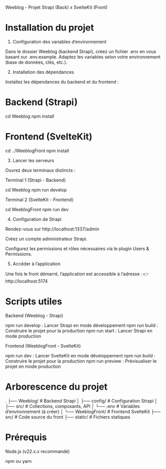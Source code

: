 Weeblog - Projet Strapi (Back) x SvelteKit (Front)

# Installation du projet
1. Configuration des variables d’environnement

Dans le dossier Weeblog (backend Strapi), créez un fichier .env en vous basant sur .env.example.
Adaptez les variables selon votre environnement (base de données, clés, etc.).

2. Installation des dépendances

Installez les dépendances du backend et du frontend :

# Backend (Strapi)
cd Weeblog
npm install

# Frontend (SvelteKit)
cd ../WeeblogFront
npm install

3. Lancer les serveurs

Ouvrez deux terminaux distincts :

Terminal 1 (Strapi - Backend)

cd Weeblog
npm run develop


Terminal 2 (SvelteKit - Frontend)

cd WeeblogFront
npm run dev

4. Configuration de Strapi

Rendez-vous sur http://localhost:1337/admin

Créez un compte administrateur Strapi.

Configurez les permissions et rôles nécessaires via le plugin Users & Permissions.

5. Accéder à l’application

Une fois le front démarré, l’application est accessible à l’adresse :
👉 http://localhost:5174

# Scripts utiles

Backend (Weeblog - Strapi)

npm run develop : Lancer Strapi en mode développement
npm run build : Construire le projet pour la production
npm run start : Lancer Strapi en mode production

Frontend (WeeblogFront - SvelteKit)

npm run dev : Lancer SvelteKit en mode développement
npm run build : Construire le projet pour la production
npm run preview : Prévisualiser le projet en mode production

# Arborescence du projet
.
├── Weeblog/         # Backend Strapi
│   ├── config/      # Configuration Strapi
│   ├── src/         # Collections, composants, API
│   └── .env         # Variables d’environnement (à créer)
│
└── WeeblogFront/    # Frontend SvelteKit
    ├── src/         # Code source du front
    ├── static/      # Fichiers statiques

# Prérequis

Node.js (v22.x.x recommandé)

npm ou yarn